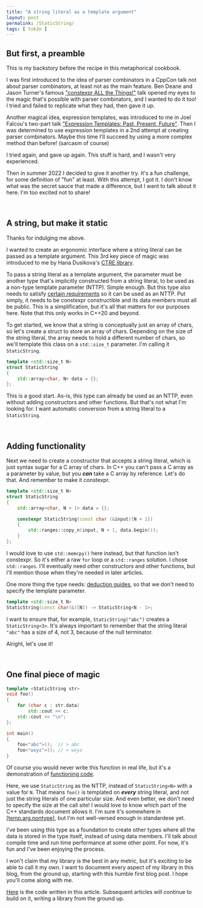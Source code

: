 ```yaml
---
title: "A string literal as a template argument"
layout: post
permalink: /StaticString/
tags: [ tok3n ]
---
```


## But first, a preamble

This is my backstory before the recipe in this metaphorical cookbook.

I was first introduced to the idea of parser combinators in a CppCon talk not about parser combinators, at least not as the main feature. Ben Deane and Jason Turner's famous ["constexpr ALL the Things!"](https://youtu.be/PJwd4JLYJJY) talk opened my eyes to the magic that's possible with parser combinators, and I wanted to do it too! I tried and failed to replicate what they had, then gave it up.

<!--more-->

Another magical idea, expression templates, was introduced to me in Joel Falcou's two-part talk ["Expression Templates: Past, Present, Future"](https://youtu.be/IiVl5oSU5B8). Then I was determined to use expression templates in a 2nd attempt at creating parser combinators. Maybe this time I'll succeed by using a more complex method than before! (sarcasm of course)

I tried again, and gave up again. This stuff is hard, and I wasn't very experienced.

Then in summer 2022 I decided to give it another try. It's a fun challenge, for some definition of "fun" at least. With this attempt, I got it. I don't know what was the secret sauce that made a difference, but I want to talk about it here. I'm too excited not to share!

<br>

## A string, but make it static

Thanks for indulging me above. 

I wanted to create an ergonomic interface where a string literal can be passed as a template argument. This 3rd key piece of magic was introduced to me by Hana Dusikova's [CTRE library](https://github.com/hanickadot/compile-time-regular-expressions).

To pass a string literal as a template argument, the parameter must be another type that's implicitly constructed from a string literal, to be used as a non-type template parameter (NTTP). Simple enough. But this type also needs to satisfy [certain requirements](https://en.cppreference.com/w/cpp/language/template_parameters) so it can be used as an NTTP. Put simply, it needs to be constexpr constructible and its data members must all be public. This is a simplification, but it's all that matters for our purposes here. Note that this only works in C++20 and beyond.

To get started, we know that a string is conceptually just an array of chars, so let's create a struct to store an array of chars. Depending on the size of the string literal, the array needs to hold a different number of chars, so we'll template this class on a `std::size_t` parameter. I'm calling it `StaticString`.

```cpp
template <std::size_t N>
struct StaticString
{
    std::array<char, N> data = {};
};
```

This is a good start. As-is, this type can already be used as an NTTP, even without adding constructors and other functions. But that's not what I'm looking for. I want automatic conversion from a string literal to a `StaticString`.

<br>

## Adding functionality

Next we need to create a constructor that accepts a string literal, which is just syntax sugar for a C array of chars. In C++ you can't pass a C array as a parameter by value, but you ***can*** take a C array by reference. Let's do that. And remember to make it constexpr.

```cpp
template <std::size_t N>
struct StaticString
{
    std::array<char, N + 1> data = {};

    constexpr StaticString(const char (&input)[N + 1])
    {
        std::ranges::copy_n(input, N + 1, data.begin());
    }
};
```

I would love to use `std::memcpy()` here instead, but that function isn't constexpr. So it's either a raw `for` loop or a `std::ranges` solution. I chose `std::ranges`. I'll eventually need other constructors and other functions, but I'll mention those when they're needed in later articles.

One more thing the type needs: [deduction guides](https://en.cppreference.com/w/cpp/language/class_template_argument_deduction), so that we don't need to specify the template parameter.

```cpp
template <std::size_t N>
StaticString(const char(&)[N]) -> StaticString<N - 1>;
```

I want to ensure that, for example, `StaticString("abc")` creates a `StaticString<3>`. It's always important to remember that the string literal `"abc"` has a size of 4, not 3, because of the null terminator.

Alright, let's use it!

<br>

## One final piece of magic

```cpp
template <StaticString str>
void foo()
{
    for (char c : str.data)
        std::cout << c;
    std::cout << "\n";
};

int main()
{
    foo<"abc">();  // > abc
    foo<"wxyz">(); // > wxyz
}
```

Of course you would never write this function in real life, but it's a demonstration of [functioning code](https://godbolt.org/z/axGsac681).

Here, we use `StaticString` as the NTTP, instead of `StaticString<N>` with a value for `N`. That means `foo()` is templated on ***every*** string literal, and not just the string literals of one particular size. And even better, we don't need to specify the size at the call site! I would love to know which part of the C++ standards document allows it. I'm sure it's somewhere in [[temp.arg.nontype]](https://eel.is/c++draft/temp.arg.nontype), but I'm not well-versed enough in standardese yet.

I've been using this type as a foundation to create other types where all the data is stored in the type itself, instead of using data members. I'll talk about compile time and run time performance at some other point. For now, it's fun and I've been enjoying the process.

I won't claim that my library is the best in any metric, but it's exciting to be able to call it my own. I want to document every aspect of my library in this blog, from the ground up, starting with this humble first blog post. I hope you'll come along with me.

[Here](https://github.com/k3DW/blog/tree/main/assets/posts/tok3n/00-StaticString) is the code written in this article. Subsequent articles will continue to build on it, writing a library from the ground up.
